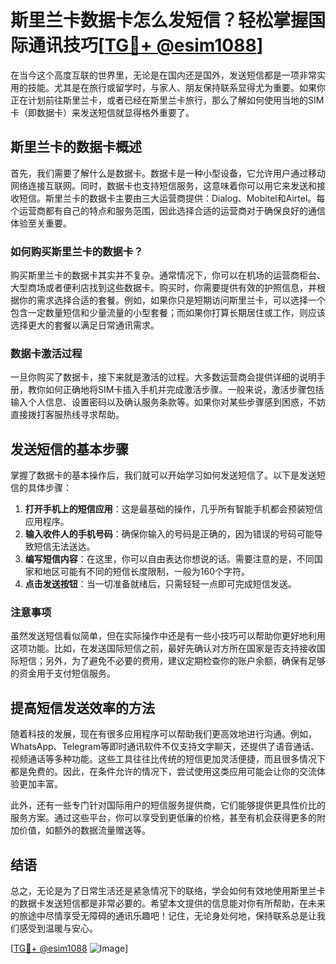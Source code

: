 # 斯里兰卡数据卡怎么发短信？轻松掌握国际通讯技巧[[TG💪+ @esim1088](https://t.me/s/esim1088)]

在当今这个高度互联的世界里，无论是在国内还是国外，发送短信都是一项非常实用的技能。尤其是在旅行或留学时，与家人、朋友保持联系显得尤为重要。如果你正在计划前往斯里兰卡，或者已经在斯里兰卡旅行，那么了解如何使用当地的SIM卡（即数据卡）来发送短信就显得格外重要了。

## 斯里兰卡的数据卡概述

首先，我们需要了解什么是数据卡。数据卡是一种小型设备，它允许用户通过移动网络连接互联网。同时，数据卡也支持短信服务，这意味着你可以用它来发送和接收短信。斯里兰卡的数据卡主要由三大运营商提供：Dialog、Mobitel和Airtel。每个运营商都有自己的特点和服务范围，因此选择合适的运营商对于确保良好的通信体验至关重要。

### 如何购买斯里兰卡的数据卡？

购买斯里兰卡的数据卡其实并不复杂。通常情况下，你可以在机场的运营商柜台、大型商场或者便利店找到这些数据卡。购买时，你需要提供有效的护照信息，并根据你的需求选择合适的套餐。例如，如果你只是短期访问斯里兰卡，可以选择一个包含一定数量短信和少量流量的小型套餐；而如果你打算长期居住或工作，则应该选择更大的套餐以满足日常通讯需求。

### 数据卡激活过程

一旦你购买了数据卡，接下来就是激活的过程。大多数运营商会提供详细的说明手册，教你如何正确地将SIM卡插入手机并完成激活步骤。一般来说，激活步骤包括输入个人信息、设置密码以及确认服务条款等。如果你对某些步骤感到困惑，不妨直接拨打客服热线寻求帮助。

## 发送短信的基本步骤

掌握了数据卡的基本操作后，我们就可以开始学习如何发送短信了。以下是发送短信的具体步骤：

1. **打开手机上的短信应用**：这是最基础的操作，几乎所有智能手机都会预装短信应用程序。
2. **输入收件人的手机号码**：确保你输入的号码是正确的，因为错误的号码可能导致短信无法送达。
3. **编写短信内容**：在这里，你可以自由表达你想说的话。需要注意的是，不同国家和地区可能有不同的短信长度限制，一般为160个字符。
4. **点击发送按钮**：当一切准备就绪后，只需轻轻一点即可完成短信发送。

### 注意事项

虽然发送短信看似简单，但在实际操作中还是有一些小技巧可以帮助你更好地利用这项功能。比如，在发送国际短信之前，最好先确认对方所在国家是否支持接收国际短信；另外，为了避免不必要的费用，建议定期检查你的账户余额，确保有足够的资金用于支付短信服务。

## 提高短信发送效率的方法

随着科技的发展，现在有很多应用程序可以帮助我们更高效地进行沟通。例如，WhatsApp、Telegram等即时通讯软件不仅支持文字聊天，还提供了语音通话、视频通话等多种功能。这些工具往往比传统的短信更加灵活便捷，而且很多情况下都是免费的。因此，在条件允许的情况下，尝试使用这类应用可能会让你的交流体验更加丰富。

此外，还有一些专门针对国际用户的短信服务提供商，它们能够提供更具性价比的服务方案。通过这些平台，你可以享受到更低廉的价格，甚至有机会获得更多的附加价值，如额外的数据流量赠送等。

## 结语

总之，无论是为了日常生活还是紧急情况下的联络，学会如何有效地使用斯里兰卡的数据卡发送短信都是非常必要的。希望本文提供的信息能对你有所帮助，在未来的旅途中尽情享受无障碍的通讯乐趣吧！记住，无论身处何地，保持联系总是让我们感受到温暖与安心。

[[TG💪+ @esim1088](https://t.me/s/esim1088) ![Image](https://i.postimg.cc/4NQfJmqS/Snipaste-2025-05-13-00-14-12.png)]